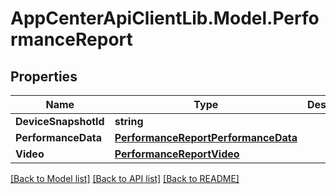 # AppCenterApiClientLib.Model.PerformanceReport
## Properties

Name | Type | Description | Notes
------------ | ------------- | ------------- | -------------
**DeviceSnapshotId** | **string** |  | [optional] 
**PerformanceData** | [**PerformanceReportPerformanceData**](PerformanceReportPerformanceData.md) |  | [optional] 
**Video** | [**PerformanceReportVideo**](PerformanceReportVideo.md) |  | [optional] 

[[Back to Model list]](../README.md#documentation-for-models) [[Back to API list]](../README.md#documentation-for-api-endpoints) [[Back to README]](../README.md)


